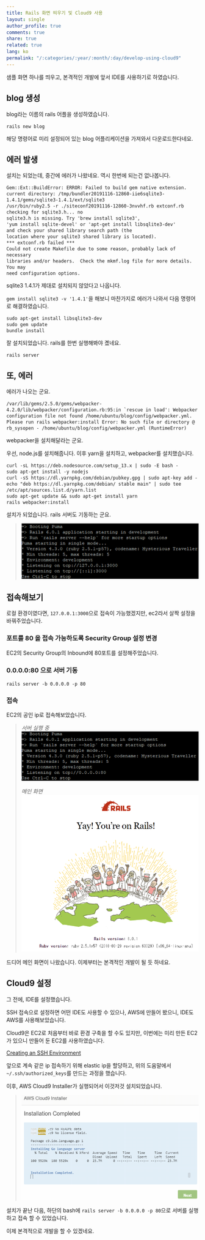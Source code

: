 ```yaml
---
title: Rails 화면 띄우기 및 Cloud9 사용
layout: single
author_profile: true
comments: true
share: true
related: true
lang: ko
permalink: "/:categories/:year/:month/:day/develop-using-cloud9"
---
```


샘플 화면 하나를 띄우고, 본격적인 개발에 앞서 IDE를 사용하기로 하였습니다.

## blog 생성

blog라는 이름의 rails 어플을 생성하였습니다.
```
rails new blog
```
해당 명령어로 미리 설정되어 있는 blog 어플리케이션을 가져와서 다운로드한다네요.


## 에러 발생

설치는 되었는데, 중간에 에러가 나왔네요. 역시 한번에 되는건 없나봅니다.

```
Gem::Ext::BuildError: ERROR: Failed to build gem native extension.
current directory: /tmp/bundler20191116-12860-iie6sqlite3-1.4.1/gems/sqlite3-1.4.1/ext/sqlite3
/usr/bin/ruby2.5 -r ./siteconf20191116-12860-3nvvhf.rb extconf.rb
checking for sqlite3.h... no
sqlite3.h is missing. Try 'brew install sqlite3',
'yum install sqlite-devel' or 'apt-get install libsqlite3-dev'
and check your shared library search path (the
location where your sqlite3 shared library is located).
*** extconf.rb failed ***
Could not create Makefile due to some reason, probably lack of necessary
libraries and/or headers.  Check the mkmf.log file for more details.  You may
need configuration options.
```

sqlite3 1.4.1가 제대로 설치되지 않았다고 나옵니다.

`gem install sqlite3 -v '1.4.1'`을 해보니 마찬가지로 에러가 나와서 다음 명령어로 해결하였습니다.

```
sudo apt-get install libsqlite3-dev
sudo gem update
bundle install
```

잘 설치되었습니다. rails를 한번 실행해봐야 곘네요.

```
rails server
```

## 또, 에러

에러가 나오는 군요.

```
/var/lib/gems/2.5.0/gems/webpacker-4.2.0/lib/webpacker/configuration.rb:95:in `rescue in load': Webpacker configuration file not found /home/ubuntu/blog/config/webpacker.yml.
Please run rails webpacker:install Error: No such file or directory @ rb_sysopen - /home/ubuntu/blog/config/webpacker.yml (RuntimeError)
```

webpacker을 설치해달라는 군요.

우선, node.js를 설치해줍니다. 이후 yarn을 설치하고, webpacker를 설치했습니다.

```
curl -sL https://deb.nodesource.com/setup_13.x | sudo -E bash -
sudo apt-get install -y nodejs
curl -sS https://dl.yarnpkg.com/debian/pubkey.gpg | sudo apt-key add -
echo "deb https://dl.yarnpkg.com/debian/ stable main" | sudo tee /etc/apt/sources.list.d/yarn.list
sudo apt-get update && sudo apt-get install yarn
rails webpacker:install
```

설치가 되었습니다. rails 서버도 기동하는 군요.

> ![rails server](\assets\images\2019-11-16-develop-using-cloud9\rails-server.png)

## 접속해보기

로컬 환경이였다면, `127.0.0.1:3000`으로 접속이 가능했겠지만, ec2라서 살짝 설정을 바꿔주었습니다.

### 포트를 80 을 접속 가능하도록 Security Group 설정 변경

EC2의 Security Group의 Inbound에 80포트를 설정해주었습니다.

### 0.0.0.0:80 으로 서버 기동

```
rails server -b 0.0.0.0 -p 80
```

### 접속

EC2의 공인 ip로 접속해보았습니다.

> *서버 실행 중*
> ![rails server -b 0.0.0.0 -p 80](\assets\images\2019-11-16-develop-using-cloud9\rails-server-80.png)
>
> *메인 화면*
> ![main page](\assets\images\2019-11-16-develop-using-cloud9\success.png)

드디어 메인 화면이 나왔습니다. 이제부터는 본격적인 개발이 될 듯 하네요.

## Cloud9 설정

그 전에, IDE를 설정했습니다.

SSH 접속으로 설정하면 어떤 IDE도 사용할 수 있으나, AWS에 만들어 봤으니, IDE도 AWS를 사용해보았습니다.

Cloud9은 EC2로 처음부터 바로 환경 구축을 할 수도 있지만, 이번에는 미리 만든 EC2가 있으니 만들어 둔 EC2를 사용하였습니다.

[Creating an SSH Environment](https://docs.aws.amazon.com/ko_kr/cloud9/latest/user-guide/create-environment-ssh.html)

앞으로 계속 같은 ip 접속하기 위해 elastic ip을 할당하고, 위의 도움말에서 `~/.ssh/authorized_keys`를 만드는 과정을 했습니다.

이후, AWS Cloud9 Installer가 실행되어서 이것저것 설치되었습니다.

> ![AWS Cloud9 Installer](\assets\images\2019-11-16-develop-using-cloud9\AWS-Cloud9-Installer.png)

설치가 끝난 다음, 하단의 bash에 `rails server -b 0.0.0.0 -p 80`으로 서버를 실행하고 접속 할 수 있었습니다.

이제 본격적으로 개발을 할 수 있겠네요.